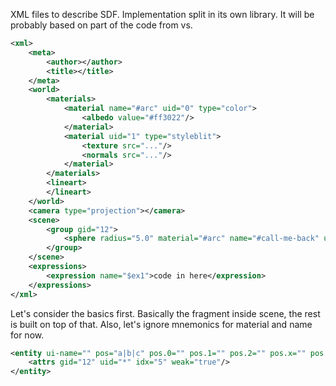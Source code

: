 XML files to describe SDF. Implementation split in its own library. It will be probably based on part of the code from vs.

```xml
<xml>
    <meta>
        <author></author>
        <title></title>
    </meta>
    <world>
        <materials>
            <material name="#arc" uid="0" type="color">
                <albedo value="#ff3022"/>
            </material>
            <material uid="1" type="styleblit">
                <texture src="..."/>
                <normals src="..."/>
            </material>
        </materials>
        <lineart>
        </lineart>
    </world>
    <camera type="projection"></camera>
    <scene>
        <group gid="12">
            <sphere radius="5.0" material="#arc" name="#call-me-back" uid="*"/>
        </group>
    </scene>
    <expressions>
        <expression name="$ex1">code in here</expression>
    </expressions>
</xml>
```

Let's consider the basics first. Basically the fragment inside scene, the rest is built on top of that. Also, let's ignore mnemonics for material and name for now.

```xml
<entity ui-name="" pos="a|b|c" pos.0="" pos.1="" pos.2="" pos.x="" pos.r="" pos.u=""> <!--Automatically handle alias names, first match first taken from the fixed search list-->
    <attrs gid="12" uid="*" idx="5" weak="true"/>
</entity>
```
